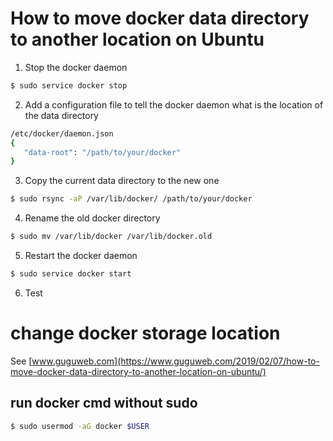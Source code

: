 # How to move docker data directory to another location on Ubuntu
1. Stop the docker daemon
```bash
$ sudo service docker stop
```
2. Add a configuration file to tell the docker daemon what is the location of the data directory
```bash
/etc/docker/daemon.json
{ 
   "data-root": "/path/to/your/docker" 
}
```
3. Copy the current data directory to the new one
```bash
$ sudo rsync -aP /var/lib/docker/ /path/to/your/docker
```
4. Rename the old docker directory
```bash
$ sudo mv /var/lib/docker /var/lib/docker.old
```
5. Restart the docker daemon
```bash
$ sudo service docker start
```
6. Test

# change docker storage location
See [www.guguweb.com](https://www.guguweb.com/2019/02/07/how-to-move-docker-data-directory-to-another-location-on-ubuntu/)

##  run docker cmd without sudo
```bash
$ sudo usermod -aG docker $USER
```